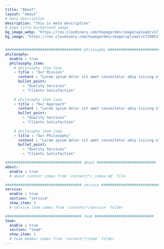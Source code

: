 ```yaml
---
title: "About"
layout: "about"
# meta description
description: "this is meta description"
# page title background image
bg_image_webp: "https://res.cloudinary.com/hopegarden/image/upload/v1719952740/title-poppy.webp"
bg_image: "https://res.cloudinary.com/hopegarden/image/upload/v1719952740/title-poppy.webp"


################################### philosophy ###########################
philosophy:
  enable : true
  philosophy_item:
    # philosophy item loop
    - title : "Our Mission"
      content : "Lorem ipsum dolor sit amet consectetur adip isicing elit sed do eiusmod tempor incididunt ut labore."
      bullet_point:
        - "Quality Services"
        - "Clients Satisfaction"
        
    # philosophy item loop
    - title : "Our Approach"
      content : "Lorem ipsum dolor sit amet consectetur adip isicing elit sed do eiusmod tempor incididunt ut labore."
      bullet_point:
        - "Quality Services"
        - "Clients Satisfaction"
        
    # philosophy item loop
    - title : "Our Philosophy"
      content : "Lorem ipsum dolor sit amet consectetur adip isicing elit sed do eiusmod tempor incididunt ut labore."
      bullet_point:
        - "Quality Services"
        - "Clients Satisfaction"

################################### about ###########################
about:
  enable : true
  # about content comes from `content/*/_index.md` file

################################### service ###########################
service:
  enable : true
  section: "service"
  show_item: 3
  # service item comes from `content/*/service` folder

################################### team ###########################
team: 
  enable : true
  section: "team"
  show_item: 3
  # team member comes from `content/*/team` folder
---
```


